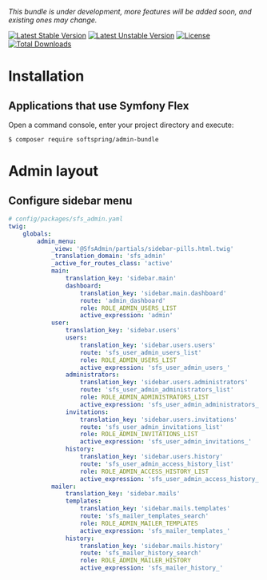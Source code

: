
*This bundle is under development, more features will be added soon, and existing ones may change.*

[![Latest Stable Version](https://poser.pugx.org/softspring/admin-bundle/v/stable.svg)](https://packagist.org/packages/softspring/admin-bundle)
[![Latest Unstable Version](https://poser.pugx.org/softspring/admin-bundle/v/unstable.svg)](https://packagist.org/packages/softspring/admin-bundle)
[![License](https://poser.pugx.org/softspring/admin-bundle/license.svg)](https://packagist.org/packages/softspring/admin-bundle)
[![Total Downloads](https://poser.pugx.org/softspring/admin-bundle/downloads)](https://packagist.org/packages/softspring/admin-bundle)

# Installation

## Applications that use Symfony Flex

Open a command console, enter your project directory and execute:

```console
$ composer require softspring/admin-bundle
```

# Admin layout

## Configure sidebar menu

```yaml
# config/packages/sfs_admin.yaml
twig:
    globals:
        admin_menu:
            _view: '@SfsAdmin/partials/sidebar-pills.html.twig'
            _translation_domain: 'sfs_admin'
            _active_for_routes_class: 'active'
            main:
                translation_key: 'sidebar.main'
                dashboard:
                    translation_key: 'sidebar.main.dashboard'
                    route: 'admin_dashboard'
                    role: ROLE_ADMIN_USERS_LIST
                    active_expression: 'admin'
            user:
                translation_key: 'sidebar.users'
                users:
                    translation_key: 'sidebar.users.users'
                    route: 'sfs_user_admin_users_list'
                    role: ROLE_ADMIN_USERS_LIST
                    active_expression: 'sfs_user_admin_users_'
                administrators:
                    translation_key: 'sidebar.users.administrators'
                    route: 'sfs_user_admin_administrators_list'
                    role: ROLE_ADMIN_ADMINISTRATORS_LIST
                    active_expression: 'sfs_user_admin_administrators_'
                invitations:
                    translation_key: 'sidebar.users.invitations'
                    route: 'sfs_user_admin_invitations_list'
                    role: ROLE_ADMIN_INVITATIONS_LIST
                    active_expression: 'sfs_user_admin_invitations_'
                history:
                    translation_key: 'sidebar.users.history'
                    route: 'sfs_user_admin_access_history_list'
                    role: ROLE_ADMIN_ACCESS_HISTORY_LIST
                    active_expression: 'sfs_user_admin_access_history_'
            mailer:
                translation_key: 'sidebar.mails'
                templates:
                    translation_key: 'sidebar.mails.templates'
                    route: 'sfs_mailer_templates_search'
                    role: ROLE_ADMIN_MAILER_TEMPLATES
                    active_expression: 'sfs_mailer_templates_'
                history:
                    translation_key: 'sidebar.mails.history'
                    route: 'sfs_mailer_history_search'
                    role: ROLE_ADMIN_MAILER_HISTORY
                    active_expression: 'sfs_mailer_history_'
```
    